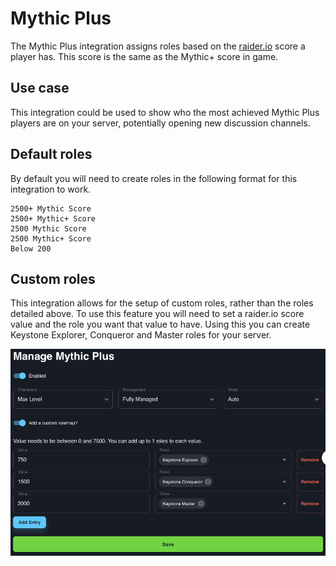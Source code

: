# Mythic Plus

The Mythic Plus integration assigns roles based on the [raider.io](https://raider.io) score a player has. This score is the same as the Mythic+ score in game.

## Use case

This integration could be used to show who the most achieved Mythic Plus players are on your server, potentially opening new discussion channels.
## Default roles

By default you will need to create roles in the following format for this integration to work.
```
2500+ Mythic Score
2500+ Mythic+ Score
2500 Mythic Score
2500 Mythic+ Score
Below 200
```
## Custom roles

This integration allows for the setup of custom roles, rather than the roles detailed above. To use this feature you will need to set a raider.io score value and the role you want that value to have. Using this you can create Keystone Explorer, Conqueror and Master roles for your server.

![MythicPlusScreenshot](../../../img/mythic-plus-custom-rolemap.png)